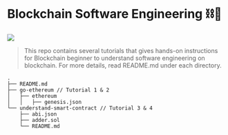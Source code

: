 # Blockchain Software Engineering ⛓️👷

![](https://www.bitstamp.net/learn/bts-img/2022/08/1920x1080px_illustrations_learningcenter-82.svg)

> This repo contains several tutorials that gives hands-on instructions for Blockchain beginner to understand software engineering on blockchain. For more details, read README.md under each directory.

```
.
├── README.md
├── go-ethereum // Tutorial 1 & 2
│   ├── ethereum
│   │   ├── genesis.json
└── understand-smart-contract // Tutorial 3 & 4
    ├── abi.json
    ├── adder.sol
    └── README.md
```
